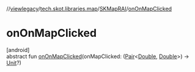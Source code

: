 //[viewlegacy](../../../index.md)/[tech.skot.libraries.map](../index.md)/[SKMapRAI](index.md)/[onOnMapClicked](on-on-map-clicked.md)

# onOnMapClicked

[android]\
abstract fun [onOnMapClicked](on-on-map-clicked.md)(onMapClicked: ([Pair](https://kotlinlang.org/api/latest/jvm/stdlib/kotlin/-pair/index.html)&lt;[Double](https://kotlinlang.org/api/latest/jvm/stdlib/kotlin/-double/index.html), [Double](https://kotlinlang.org/api/latest/jvm/stdlib/kotlin/-double/index.html)&gt;) -&gt; [Unit](https://kotlinlang.org/api/latest/jvm/stdlib/kotlin/-unit/index.html)?)
